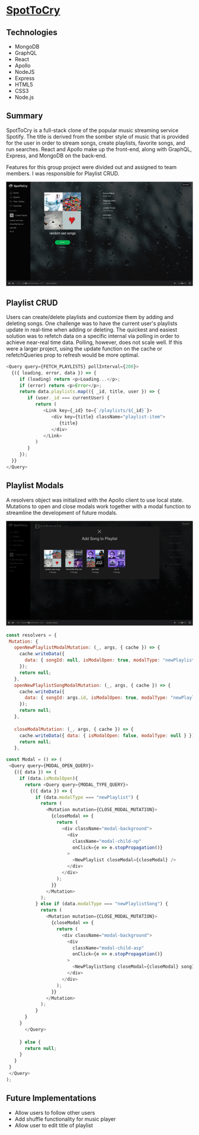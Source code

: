 # [SpotToCry](http://spottocry.herokuapp.com/#/)
 
## Technologies
 
* MongoDB
* GraphQL 
* React
* Apollo
* NodeJS
* Express
* HTML5
* CSS3
* Node.js
 
## Summary
 
SpotToCry is a full-stack clone of the popular music streaming service Spotify. The title is derived from the somber style of music that is provided for the user in order to stream songs, create playlists, favorite songs, and run searches. React and Apollo make up the front-end, along with GraphQL, Express, and MongoDB on the back-end.
 
Features for this group project were divided out and assigned to team members. I was responsible for Playlist CRUD.
 
 
<img src="client/public/assets/images/Screenshots/playlist.png">
 
## Playlist CRUD
 
Users can create/delete playlists and customize them by adding and deleting songs. One challenge was to have the current user's playlists update in real-time when adding or deleting. The quickest and easiest solution was to refetch data on a specific internal via polling in order to achieve near-real time data. Polling, however, does not scale well. If this were a larger project, using the update function on the cache or refetchQueries prop to refresh would be more optimal. 
 
```javascript
<Query query={FETCH_PLAYLISTS} pollInterval={200}>
  {({ loading, error, data }) => {
     if (loading) return <p>Loading...</p>;
     if (error) return <p>Error</p>;
     return data.playlists.map(({ _id, title, user }) => {
        if (user._id === currentUser) {
           return (
              <Link key={_id} to={`/playlists/${_id}`}>
                 <div key={title} className="playlist-item">
                    {title}
                 </div>
              </Link>
           )
        }
     });
  }}
</Query>
```
## Playlist Modals
 
A resolvers object was initialized with the Apollo client to use local state. Mutations to open and close modals work together with a modal function to streamline the development of future modals. 
 
<img src="client/public/assets/images/Screenshots/add_song.png">
 
```javascript
const resolvers = {
 Mutation: {
   openNewPlaylistModalMutation: (_, args, { cache }) => {
     cache.writeData({
       data: { songId: null, isModalOpen: true, modalType: "newPlaylist" }
     });
     return null;
   },
   openNewPlaylistSongModalMutation: (_, args, { cache }) => {
     cache.writeData({
       data: { songId: args.id, isModalOpen: true, modalType: "newPlaylistSong" }
     });
     return null;
   },
 
   closeModalMutation: (_, args, { cache }) => {
     cache.writeData({ data: { isModalOpen: false, modalType: null } });
     return null;
   },
```
```javascript
const Modal = () => (
 <Query query={MODAL_OPEN_QUERY}>
   {({ data }) => {
     if (data.isModalOpen){
       return <Query query={MODAL_TYPE_QUERY}>
         {({ data }) => {
           if (data.modalType === "newPlaylist") {
             return (
               <Mutation mutation={CLOSE_MODAL_MUTATION}>
                 {closeModal => {
                   return (
                     <div className="modal-background">
                       <div
                         className="modal-child-np"
                         onClick={e => e.stopPropagation()}
                       >
                         <NewPlaylist closeModal={closeModal} />
                       </div>
                     </div>
                   );
                 }}
               </Mutation>
             );
           } else if (data.modalType === "newPlaylistSong") {
             return (
               <Mutation mutation={CLOSE_MODAL_MUTATION}>
                 {closeModal => {
                   return (
                     <div className="modal-background">
                       <div
                         className="modal-child-asp"
                         onClick={e => e.stopPropagation()}
                       >
                         <NewPlaylistSong closeModal={closeModal} songId={data.songId}/>
                       </div>
                     </div>
                   );
                 }}
               </Mutation>
             );
           }
       }        
     }
       </Query>
 
     } else {
       return null;
     }
   }
 }
 </Query>
);
```
 
## Future Implementations
 
* Allow users to follow other users
* Add shuffle functionality for music player
* Allow user to edit title of playlist